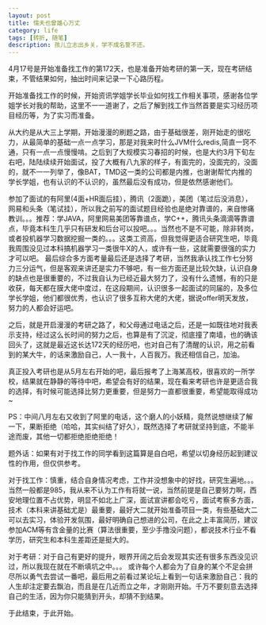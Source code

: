 ```yaml
---
layout: post
title: 懦夫也曾雄心万丈
category: life
tags: [转折, 随笔]
description: 孩儿立志出乡关，学不成名誓不还。
---
```


   
4月17号是开始准备找工作的第172天，也是准备开始考研的第一天，现在考研结束，不管结果如何，抽出时间来记录一下心路历程。


开始准备找工作的时候，开始资讯学姐学长毕业如何找工作相关事项，感谢各位学姐学长对我的帮助，这里不一一道谢了，之后了解到找工作当然首要是实习经历项目经历等，为了实习而准备。


从大约是从大三上学期，开始漫漫的刷题之路，由于基础很差，刚开始走的很吃力，从最简单的基础一点一点学习，那是对我来时什么JVM什么redis,简直一窍不通，只有一点一点慢慢啃。之后到了大规模实习春招的时候，也是大约3月下旬左右吧，陆陆续续开始面试，投了大概有八九家的样子，有面完的，没面完的，没面的，就不一一列举了，像BAT，TMD这一类的公司都是内推，也谢谢帮忙内推的学长学姐，也有认识的不认识的，虽然最后没有成功，但是依然感谢他们。


参加了面试的有阿里(4面+HR面后挂），腾讯（2面跪），美团（笔过后没消息），网易和头条（笔试挂），所以我之前写的面试题目经验也是绝对靠谱的，来自惨痛教训。。。推荐：学JAVA，阿里网易美团等靠谱点，学C++，腾讯头条滴滴等靠谱点，毕竟本科生几乎只有研发和后台可以投吧。。。当然也不是不可能，除非转岗，或者投机器学习数据挖掘一类的。。。这类工资高，但我觉得更适合研究生吧，毕竟我周围没见过本科搞机器学习一类很牛X的人，或许有一些，这就需要很强的实力才可以吧。
最后综合多方面考量最后还是选择了考研，当然我承认找工作七分努力三分运气，但是客观来讲还是实力不够吧，有一些方面还是比较欠缺，认识自身的缺点也是很重要的，不过我自认为已经近最大努力了，没有什么遗憾，有的只是收获，每天都在膜大佬中度过，在这段期间，认识很多一起面试的同届的，及多位学长学姐，他们都很优秀，也认识了很多互称大佬的大佬，据说offer明天发放，努力的人都会好运吧。


之后，就是开启漫漫的考研之路了，和父母通过电话之后，还是一如既往地对我表示支持，经过这么长时间的努力之后，也算是有了沉淀，彻底撞了南墙，也的确该回头了，这就是最近这长达172天的经历吧，也对自己有了清醒的认识，用之前看到的某大牛，的话来激励自己，人一我十，人百我万。我还相信自己，加油。


真正投入考研也是从5月左右开始的吧，最后报考了上海某高校，很喜欢的一所学校，结果就在静静的等待中吧，希望会有好的结果，现在看来考研也许是更适合我的选择，有时候可能选择比努力更重要，但是努力一直都很重要，希望能取得成功~


PS：中间八月左右又收到了阿里的电话，这个磨人的小妖精，竟然说想继续了解一下，果断拒绝（哈哈，其实纠结了好久），既然选择了考研就坚持到底，不能半途而废，其他一切都拒绝拒绝拒绝！


题外话：如果有对于找工作的同学看到这篇算是自白吧，希望以切身经历起到建议性的作用，但仅供参考。


对于找工作：慎重，结合自身情况考虑，工作并没想象中的好找，研究生遍地。。。当然一般都是985，我从来不认为工作有将就一说，当然前提是自己要努力啊，西安地理位置不占优势，明显不如北上广深，面试宣讲都会吃亏，面试考察多方面，技术（本科来讲基础尤是）最重要，最好大二就开始准备项目一类，有些基础大二可以去实习，体验开发氛围，最好明确自己想进的公司，在此之上丰富简历，建议参加ACM等有含金量的比赛（算法很重要，至少手撸没问题），都说技术行业不看学历，研究生和本科生差距还是挺大的。   
   
   
对于考研：对于自己有更好的提升，眼界开阔之后会发现其实还有很多东西没见识过，所以我现在就在不断填坑之中。。。  或许每个人都会为了自身的某个不足会拼尽所以勇气去尝试一番吧，最后用之前看过某论坛上看到一句话来激励自己：我的人生却注定要去飘泊，而且是在几近而立之年，才刚刚开始。千万不要刻意去选择自己的生活，因为你只能猜到开头，却猜不到结果。  
  
  
于此结束，于此开始。

